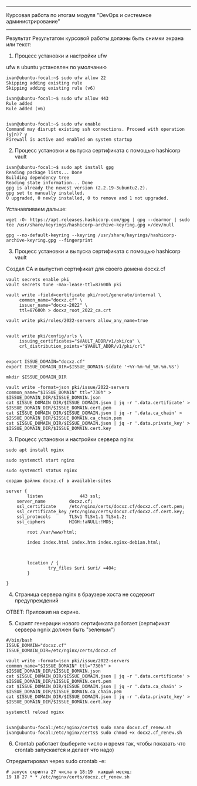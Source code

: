 __________________________________________________________________________
Курсовая работа по итогам модуля "DevOps и системное администрирование"
__________________________________________________________________________
Результат
Результатом курсовой работы должны быть снимки экрана или текст:

1. Процесс установки и настройки ufw

ufw в ubuntu установлен по умолчанию
```
ivan@ubuntu-focal:~$ sudo ufw allow 22
Skipping adding existing rule
Skipping adding existing rule (v6)

ivan@ubuntu-focal:~$ sudo ufw allow 443
Rule added
Rule added (v6)


ivan@ubuntu-focal:~$ sudo ufw enable
Command may disrupt existing ssh connections. Proceed with operation (y|n)? y
Firewall is active and enabled on system startup
```
2. Процесс установки и выпуска сертификата с помощью hashicorp vault
```
ivan@ubuntu-focal:~$ sudo apt install gpg
Reading package lists... Done
Building dependency tree
Reading state information... Done
gpg is already the newest version (2.2.19-3ubuntu2.2).
gpg set to manually installed.
0 upgraded, 0 newly installed, 0 to remove and 1 not upgraded.
```
Устанавливаем дальше:
```
wget -O- https://apt.releases.hashicorp.com/gpg | gpg --dearmor | sudo tee /usr/share/keyrings/hashicorp-archive-keyring.gpg >/dev/null

gpg --no-default-keyring --keyring /usr/share/keyrings/hashicorp-archive-keyring.gpg --fingerprint
```


3. Процесс установки и выпуска сертификата с помощью hashicorp vault

Создал СА и выпустил сертификат для своего домена docxz.cf
```
vault secrets enable pki
vault secrets tune -max-lease-ttl=87600h pki

vault write -field=certificate pki/root/generate/internal \
     common_name="docxz.cf" \
     issuer_name="docxz-2022" \
     ttl=87600h > docxz_root_2022_ca.crt

vault write pki/roles/2022-servers allow_any_name=true


vault write pki/config/urls \
     issuing_certificates="$VAULT_ADDR/v1/pki/ca" \
     crl_distribution_points="$VAULT_ADDR/v1/pki/crl"


export ISSUE_DOMAIN="docxz.cf"
export ISSUE_DOMAIN_DIR=$ISSUE_DOMAIN-$(date '+%Y-%m-%d_%H.%m.%S')

mkdir $ISSUE_DOMAIN_DIR

vault write -format=json pki/issue/2022-servers common_name="$ISSUE_DOMAIN" ttl="730h" > $ISSUE_DOMAIN_DIR/$ISSUE_DOMAIN.json
cat $ISSUE_DOMAIN_DIR/$ISSUE_DOMAIN.json | jq -r '.data.certificate' > $ISSUE_DOMAIN_DIR/$ISSUE_DOMAIN.cert.pem
cat $ISSUE_DOMAIN_DIR/$ISSUE_DOMAIN.json | jq -r '.data.ca_chain' > $ISSUE_DOMAIN_DIR/$ISSUE_DOMAIN.ca_chain.pem
cat $ISSUE_DOMAIN_DIR/$ISSUE_DOMAIN.json | jq -r '.data.private_key' > $ISSUE_DOMAIN_DIR/$ISSUE_DOMAIN.cert.key
```
3. Процесс установки и настройки сервера nginx
```
sudo apt install nginx

sudo systemctl start nginx

sudo systemctl status nginx

создаю файлик docxz.cf в available-sites 

server {
        listen              443 ssl;
    server_name         docxz.cf;
    ssl_certificate     /etc/nginx/certs/docxz.cf/docxz.cf.cert.pem;
    ssl_certificate_key /etc/nginx/certs/docxz.cf/docxz.cf.cert.key;
    ssl_protocols       TLSv1 TLSv1.1 TLSv1.2;
    ssl_ciphers         HIGH:!aNULL:!MD5;

        root /var/www/html;

        index index.html index.htm index.nginx-debian.html;

        

        location / {
                try_files $uri $uri/ =404;
        }

}
```

4. Страница сервера nginx в браузере хоста не содержит предупреждений

ОТВЕТ: Приложил на скрине.

5. Скрипт генерации нового сертификата работает (сертификат сервера ngnix должен быть "зеленым")
```
#/bin/bash
ISSUE_DOMAIN="docxz.cf"
ISSUE_DOMAIN_DIR=/etc/nginx/certs/docxz.cf

vault write -format=json pki/issue/2022-servers common_name="$ISSUE_DOMAIN" ttl="730h" > $ISSUE_DOMAIN_DIR/$ISSUE_DOMAIN.json
cat $ISSUE_DOMAIN_DIR/$ISSUE_DOMAIN.json | jq -r '.data.certificate' > $ISSUE_DOMAIN_DIR/$ISSUE_DOMAIN.cert.pem
cat $ISSUE_DOMAIN_DIR/$ISSUE_DOMAIN.json | jq -r '.data.ca_chain' > $ISSUE_DOMAIN_DIR/$ISSUE_DOMAIN.ca_chain.pem
cat $ISSUE_DOMAIN_DIR/$ISSUE_DOMAIN.json | jq -r '.data.private_key' > $ISSUE_DOMAIN_DIR/$ISSUE_DOMAIN.cert.key

systemctl reload nginx


ivan@ubuntu-focal:/etc/nginx/certs$ sudo nano docxz.cf_renew.sh
ivan@ubuntu-focal:/etc/nginx/certs$ sudo chmod +x docxz.cf_renew.sh
```
6. Crontab работает (выберите число и время так, чтобы показать что crontab запускается и делает что надо)

Отредактировал через sudo crontab -e: 
```
# запуск скрипта 27 числа в 18:19  каждый месяц:
19 18 27 * * /etc/nginx/certs/docxz.cf_renew.sh
```
